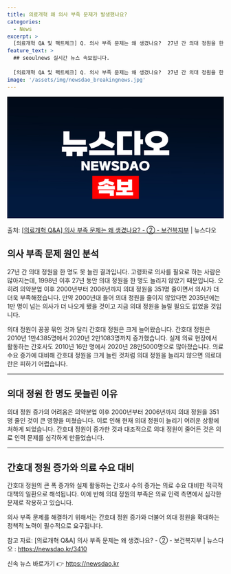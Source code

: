 ```yaml
---
title: 의료개혁 왜 의사 부족 문제가 발생했나요?
categories:
  - News
excerpt: >
  [의료개혁 QA 및 팩트체크] Q. 의사 부족 문제는 왜 생겼나요?  27년 간 의대 정원을 한 명도 못 늘…
feature_text: >
  ## seoulnews 실시간 뉴스 속보입니다.

  [의료개혁 QA 및 팩트체크] Q. 의사 부족 문제는 왜 생겼나요?  27년 간 의대 정원을 한 명도 못 늘…
image: '/assets/img/newsdao_breakingnews.jpg'
---
```


![뉴스다오 속보](/assets/img/newsdao_breakingnews.jpg)

<p>출처: <a href="https://newsdao.kr/3410" rel="dofollow">[의료개혁 Q&A] 의사 부족 문제는 왜 생겼나요? - ② - 보건복지부</a> | 뉴스다오</p>

<h2 data-ke-size="size26">의사 부족 문제 원인 분석</h2>
<p data-ke-size="size16">27년 간 의대 정원을 한 명도 못 늘린 결과입니다. 고령화로 의사를 필요로 하는 사람은 많아지는데, 1998년 이후 27년 동안 의대 정원을 한 명도 늘리지 않았기 때문입니다. 오히려 의약분업 이후 2000년부터 2006년까지 의대 정원을 351명 줄이면서 의사가 더더욱 부족해졌습니다. 만약 2000년대 들어 의대 정원을 줄이지 않았다면 2035년에는 1만 명이 넘는 의사가 더 나오게 됐을 것이고 지금 의대 정원을 늘릴 필요도 없었을 것입니다.</p>

<p data-ke-size="size16">의대 정원이 꽁꽁 묶인 것과 달리 간호대 정원은 크게 늘어왔습니다. 간호대 정원은 2010년 1만4385명에서 2020년 2만1083명까지 증가했습니다. 실제 의료 현장에서 활동하는 간호사도 2010년 16만 명에서 2020년 28만5000명으로 많아졌습니다. 의료 수요 증가에 대비해 간호대 정원을 크게 늘린 것처럼 의대 정원을 늘리지 않으면 의료대란은 피하기 어렵습니다.</p>

<hr>

<h2 data-ke-size="size26">의대 정원 한 명도 못늘린 이유</h2>
<p data-ke-size="size16">의대 정원 증가의 어려움은 의약분업 이후 2000년부터 2006년까지 의대 정원을 351명 줄인 것이 큰 영향을 미쳤습니다. 이로 인해 현재 의대 정원이 늘리기 어려운 상황에 처하게 되었습니다. 간호대 정원이 증가한 것과 대조적으로 의대 정원이 줄어든 것은 의료 인력 문제를 심각하게 만들었습니다.</p>

<hr>

<h2 data-ke-size="size26">간호대 정원 증가와 의료 수요 대비</h2>
<p data-ke-size="size16">간호대 정원의 큰 폭 증가와 실제 활동하는 간호사 수의 증가는 의료 수요 대비한 적극적 대책의 일환으로 해석됩니다. 이에 반해 의대 정원의 부족은 의료 인력 측면에서 심각한 문제로 작용하고 있습니다.</p>

<p data-ke-size="size16">의사 부족 문제를 해결하기 위해서는 간호대 정원 증가와 더불어 의대 정원을 확대하는 정책적 노력이 필수적으로 요구됩니다.</p>

참고 자료: [의료개혁 Q&A] 의사 부족 문제는 왜 생겼나요? - ② - 보건복지부 | 뉴스다오  : <a href="https://newsdao.kr/3410">https://newsdao.kr/3410</a> 

신속 뉴스 바로가기 👉 <a href="https://newsdao.kr" rel="dofollow">https://newsdao.kr</a>


